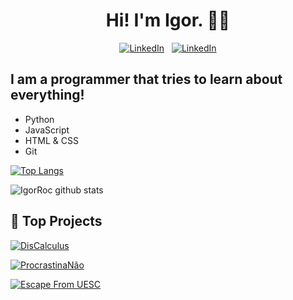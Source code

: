 
# <h1 align="center">Hi! I'm Igor. 👋🏻</h1>



<p align="center">
  <a href="https://www.linkedin.com/in/igorroc/"><img src="https://img.shields.io/badge/-LinkedIn-blue?style=flat-square&logo=Linkedin&logoColor=white" alt="LinkedIn"></a>  &#xa0; 
  <a href="mailto:igor_roc@hotmail.com.br"><img src="https://img.shields.io/badge/-Gmail-D54B3D?style=flat-square&logo=Gmail&logoColor=white" alt="LinkedIn"></a>
</p>

  
## I am a programmer that tries to learn about everything!

* Python
* JavaScript
* HTML & CSS
* Git

[![Top Langs](https://github-readme-stats.vercel.app/api/top-langs/?username=IgorRoc&layout=compact&theme=chartreuse-dark)](https://github.com/anuraghazra/github-readme-stats)

![IgorRoc github stats](https://github-readme-stats.vercel.app/api?username=IgorRoc&theme=chartreuse-dark&show_icons=true)

## 🚀 Top Projects

[![DisCalculus](https://github-readme-stats.vercel.app/api/pin/?username=IgorRoc&repo=DisCalculus)](https://github.com/IgorRoc/DisCalculus)

[![ProcrastinaNão](https://github-readme-stats.vercel.app/api/pin/?username=IgorRoc&repo=ProcrastinaNão)](https://github.com/IgorRoc/ProcrastinaNao)

[![Escape From UESC](https://github-readme-stats.vercel.app/api/pin/?username=IgorRoc&repo=escape-from-uesc)](https://github.com/IgorRoc/escape-from-uesc)
